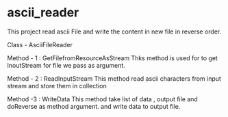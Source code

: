 # ascii_reader

This project read ascii File and write the content in new file in reverse order.

Class - AsciiFileReader

Method - 1  : GetFilefromResourceAsStream
Thks method is used for to get InoutStream for file we pass as argument.

Method - 2 : ReadInputStream
This method read ascii characters from input stream and store them in collection

Method -3 : WriteData
This method take list of data , output file and doReverse as method argument.
and write data to output file.


